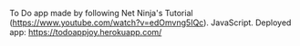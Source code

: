 To Do app made by following Net Ninja's Tutorial (https://www.youtube.com/watch?v=edOmvng5IQc).
JavaScript.
Deployed app: https://todoappjoy.herokuapp.com/
